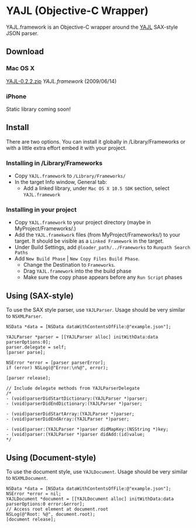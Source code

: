 # YAJL (Objective-C Wrapper)

YAJL.framework is an Objective-C wrapper around the [YAJL](http://lloyd.github.com/yajl/) SAX-style JSON parser.

## Download

### Mac OS X

[YAJL-0.2.2.zip](http://rel.me.s3.amazonaws.com/yajl/YAJL-0.2.2.zip) *YAJL.framework* (2009/06/14)

### iPhone

Static library coming soon!

## Install

There are two options. You can install it globally in /Library/Frameworks or with a little extra effort embed it with your project.

### Installing in /Library/Frameworks

- Copy `YAJL.framework` to `/Library/Frameworks/`
- In the target Info window, General tab:
	- Add a linked library, under `Mac OS X 10.5 SDK` section, select `YAJL.framework`

### Installing in your project

- Copy `YAJL.framework` to your project directory (maybe in MyProject/Frameworks/.)
- Add the `YAJL.framekwork` files (from MyProject/Frameworks/) to your target. It should be visible as a `Linked Framework` in the target. 
- Under Build Settings, add `@loader_path/../Frameworks` to `Runpath Search Paths` 
- Add `New Build Phase` | `New Copy Files Build Phase`. 
	- Change the Destination to `Frameworks`.
	- Drag `YAJL.framework` into the the build phase
	- Make sure the copy phase appears before any `Run Script` phases 


## Using (SAX-style)

To use the SAX style parser, use `YAJLParser`. Usage should be very similar to `NSXMLParser`.

	NSData *data = [NSData dataWithContentsOfFile:@"example.json"];

	YAJLParser *parser = [[YAJLParser alloc] initWithData:data parserOptions:0];
	parser.delegate = self;
	[parser parse];

	NSError *error = [parser parserError];
	if (error) NSLog(@"Error:\n%@", error);

	[parser release];	
	
	// Include delegate methods from YAJLParserDelegate
	/*
	- (void)parserDidStartDictionary:(YAJLParser *)parser;
	- (void)parserDidEndDictionary:(YAJLParser *)parser;

	- (void)parserDidStartArray:(YAJLParser *)parser;
	- (void)parserDidEndArray:(YAJLParser *)parser;

	- (void)parser:(YAJLParser *)parser didMapKey:(NSString *)key;
	- (void)parser:(YAJLParser *)parser didAdd:(id)value;
	*/
	
## Using (Document-style)

To use the document style, use `YAJLDocument`. Usage should be very similar to `NSXMLDocument`.

	NSData *data = [NSData dataWithContentsOfFile:@"example.json"];
	NSError *error = nil;
	YAJLDocument *document = [[YAJLDocument alloc] initWithData:data parserOptions:0 error:&error];
	// Access root element at document.root
	NSLog(@"Root: %@", document.root);
	[document release];

